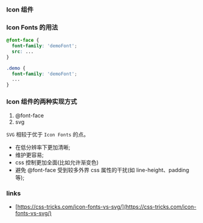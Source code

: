 <!--
abbrlink: jv1qrbmc
-->

### Icon 组件

### Icon Fonts 的用法

```css
@font-face {
  font-family: 'demoFont';
  src: ...
}

.demo {
  font-family: 'demoFont';
  ...
}
```

### Icon 组件的两种实现方式

1. @font-face
2. svg

`SVG` 相较于优于 `Icon Fonts` 的点。

* 在低分辨率下更加清晰;
* 维护更容易;
* css 控制更加全面(比如允许渐变色)
* 避免 @font-face 受到较多外界 css 属性的干扰(如 line-height、padding 等);

### links

* [https://css-tricks.com/icon-fonts-vs-svg/](https://css-tricks.com/icon-fonts-vs-svg/)
